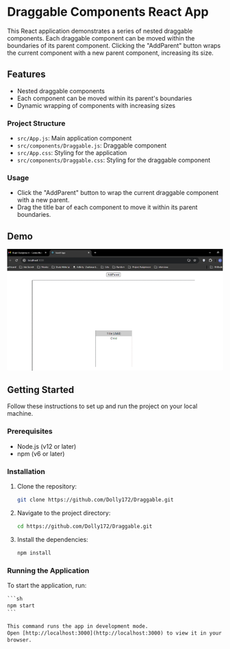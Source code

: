 # Draggable Components React App

This React application demonstrates a series of nested draggable components. Each draggable component can be moved within the boundaries of its parent component. Clicking the "AddParent" button wraps the current component with a new parent component, increasing its size.

## Features

- Nested draggable components
- Each component can be moved within its parent's boundaries
- Dynamic wrapping of components with increasing sizes

### Project Structure

- `src/App.js`: Main application component
- `src/components/Draggable.js`: Draggable component
- `src/App.css`: Styling for the application
- `src/components/Draggable.css`: Styling for the draggable component

### Usage

- Click the "AddParent" button to wrap the current draggable component with a new parent.
- Drag the title bar of each component to move it within its parent boundaries.

## Demo

![Demo GIF](https://github.com/Dolly172/Draggable/raw/main/src/gif/draggable_gif.gif)

## Getting Started

Follow these instructions to set up and run the project on your local machine.

### Prerequisites

- Node.js (v12 or later)
- npm (v6 or later)

### Installation

1. Clone the repository:

    ```sh
    git clone https://github.com/Dolly172/Draggable.git
    ```

2. Navigate to the project directory:

    ```sh
    cd https://github.com/Dolly172/Draggable.git
    ```

3. Install the dependencies:
   
    ```sh
    npm install
    ```

### Running the Application

To start the application, run:

    ```sh
    npm start
    ```

    This command runs the app in development mode. 
    Open [http://localhost:3000](http://localhost:3000) to view it in your browser.
 

